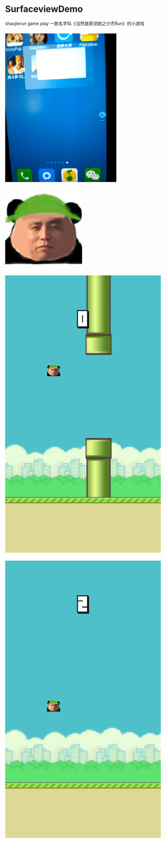 # SurfaceviewDemo
shaojierun game play 一款名字叫《当然是原谅她之少杰Run》的小游戏
###
![image](https://github.com/PangHaHa12138/SurfaceviewDemo/blob/master/screenshot/4.gif)
###
![image](https://github.com/PangHaHa12138/SurfaceviewDemo/blob/master/screenshot/ro.png)
###
![image](https://github.com/PangHaHa12138/SurfaceviewDemo/blob/master/screenshot/1.png)
###
![image](https://github.com/PangHaHa12138/SurfaceviewDemo/blob/master/screenshot/2.png)
